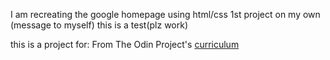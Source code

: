I am recreating the google homepage using html/css 1st project on my own (message to myself) this is a test(plz work)



this is a project for: From The Odin Project's [curriculum](http://www.theodinproject.com/courses/web-development-101/lessons/html-css)